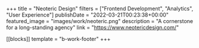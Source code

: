 +++
title = "Neoteric Design"
filters = ["Frontend Development", "Analytics", "User Experience"]
publishDate = "2022-03-21T00:23:38+00:00"
featured_image = "images/work/neoteric.png"
description = "A cornerstone for a long-standing agency"
link = "https://www.neotericdesign.com/"

[[blocks]]
template = "b-work-footer"
+++
